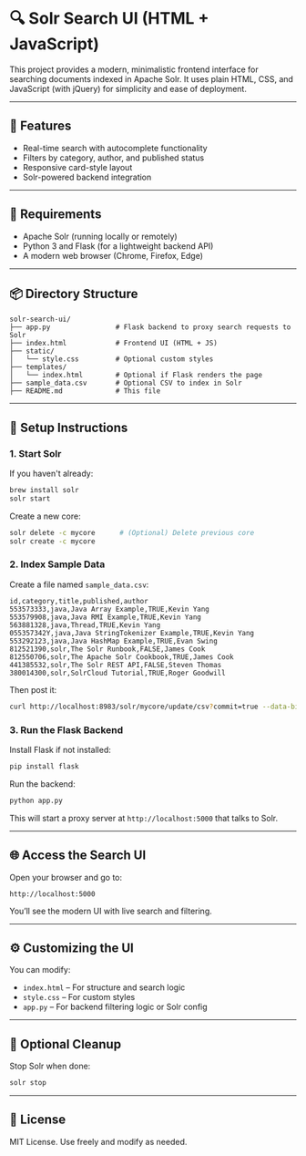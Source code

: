 # 🔍 Solr Search UI (HTML + JavaScript)

This project provides a modern, minimalistic frontend interface for searching documents indexed in Apache Solr. It uses plain HTML, CSS, and JavaScript (with jQuery) for simplicity and ease of deployment.

---

## 🚀 Features

- Real-time search with autocomplete functionality
- Filters by category, author, and published status
- Responsive card-style layout
- Solr-powered backend integration

---

## 🧰 Requirements

- Apache Solr (running locally or remotely)
- Python 3 and Flask (for a lightweight backend API)
- A modern web browser (Chrome, Firefox, Edge)

---

## 📦 Directory Structure

```
solr-search-ui/
├── app.py                # Flask backend to proxy search requests to Solr
├── index.html            # Frontend UI (HTML + JS)
├── static/
│   └── style.css         # Optional custom styles
├── templates/
│   └── index.html        # Optional if Flask renders the page
├── sample_data.csv       # Optional CSV to index in Solr
├── README.md             # This file
```

---

## 💠 Setup Instructions

### 1. Start Solr

If you haven't already:

```bash
brew install solr
solr start
```

Create a new core:

```bash
solr delete -c mycore      # (Optional) Delete previous core
solr create -c mycore
```

### 2. Index Sample Data

Create a file named `sample_data.csv`:

```
id,category,title,published,author
553573333,java,Java Array Example,TRUE,Kevin Yang
553579908,java,Java RMI Example,TRUE,Kevin Yang
563881328,java,Thread,TRUE,Kevin Yang
055357342Y,java,Java StringTokenizer Example,TRUE,Kevin Yang
553292123,java,Java HashMap Example,TRUE,Evan Swing
812521390,solr,The Solr Runbook,FALSE,James Cook
812550706,solr,The Apache Solr Cookbook,TRUE,James Cook
441385532,solr,The Solr REST API,FALSE,Steven Thomas
380014300,solr,SolrCloud Tutorial,TRUE,Roger Goodwill
```

Then post it:

```bash
curl http://localhost:8983/solr/mycore/update/csv?commit=true --data-binary @sample_data.csv -H 'Content-type:text/csv; charset=utf-8'
```

### 3. Run the Flask Backend

Install Flask if not installed:

```bash
pip install flask
```

Run the backend:

```bash
python app.py
```

This will start a proxy server at `http://localhost:5000` that talks to Solr.

---

## 🌐 Access the Search UI

Open your browser and go to:

```
http://localhost:5000
```

You’ll see the modern UI with live search and filtering.

---

## ⚙️ Customizing the UI

You can modify:

- `index.html` – For structure and search logic
- `style.css` – For custom styles
- `app.py` – For backend filtering logic or Solr config

---

## 🧹 Optional Cleanup

Stop Solr when done:

```bash
solr stop
```

---

## 🦾 License

MIT License. Use freely and modify as needed.

